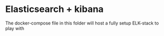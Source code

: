 # Elasticsearch + kibana
The docker-compose file in this folder will host a fully setup ELK-stack to play with